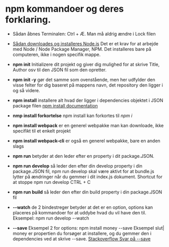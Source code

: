 # npm kommandoer og deres forklaring.

* Sådan åbnes Terminalen: Ctrl + Æ. Man må aldrig ændre i Lock filen


* [Sådan downloades og installeres Node.js](https://github.com/rts-cmk-wuhf01/rts-cmk-wuhf01-repo/blob/master/Blandet/Node.md) Det er et krav for at arbejde med Node / Node Package Manager, NPM. Det installeres bare på computeren, ikke i nogen specifik mappe.

* **npm init** Initializere dit projekt og giver dig mulighed for at skrive Title, Author osv til den JSON fil som den opretter.

* **npm init -y** gør det samme som ovenstående, men her udfylder den visse felter for dig baseret på mappens navn, det repository den ligger i og så videre.

* **npm install** installere alt hvad der ligger i dependencies objektet i JSON package filen [npm install documentation](https://docs.npmjs.com/cli/install)

* **nmp install forkortelse** npm install kan forkortes til *npm i*

* **npm install webpack** er en generel webpakke man kan downloade, ikke specifikt til et enkelt projekt

* **npm install webpack-cli** er også en generel webpakke, bare en anden slags

* **npm run** betyder at den leder efter en property i dit package.JSON.

* **npm run develop** så leder den efter din develop property i din package.JSON fil, npm run develop skal være aktivt for at bundle.js lytter på ændringer når du gemmer i dit index.js dokument. Shortcut for at stoppe npm run develop CTRL + C

* **npm run build** så leder den efter din build property i din package.JSON fil

* **--watch** de 2 bindestreger betyder at det er en option, options kan placeres på kommandoer for at uddybe hvad du vil have den til. Eksempel: npm run develop --watch

* **--save** Eksempel 2 for options: npm install money --save Eksempel slut| money er propertien du forsøger at installere, og du gemmer den i dependencies ved at skrive --save. [Stackoverflow Svar på --save](https://stackoverflow.com/questions/19578796/what-is-the-save-option-for-npm-install)


